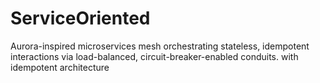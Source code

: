 # ServiceOriented
Aurora-inspired microservices mesh orchestrating stateless, idempotent interactions via load-balanced, circuit-breaker-enabled conduits. with idempotent architecture
